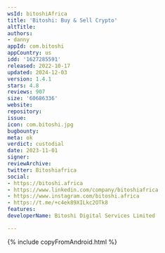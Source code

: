 ```yaml
---
wsId: bitoshiAfrica
title: 'Bitoshi: Buy & Sell Crypto'
altTitle: 
authors:
- danny
appId: com.bitoshi
appCountry: us
idd: '1627285591'
released: 2022-10-17
updated: 2024-12-03
version: 1.4.1
stars: 4.8
reviews: 907
size: '60686336'
website: 
repository: 
issue: 
icon: com.bitoshi.jpg
bugbounty: 
meta: ok
verdict: custodial
date: 2023-11-01
signer: 
reviewArchive: 
twitter: Bitoshiafrica
social:
- https://bitoshi.africa
- https://www.linkedin.com/company/bitoshiafrica
- https://www.instagram.com/bitoshi.africa
- https://t.me/+c4ek89XILkc2OTk8
features: 
developerName: Bitoshi Digital Services Limited

---
```


{% include copyFromAndroid.html %}